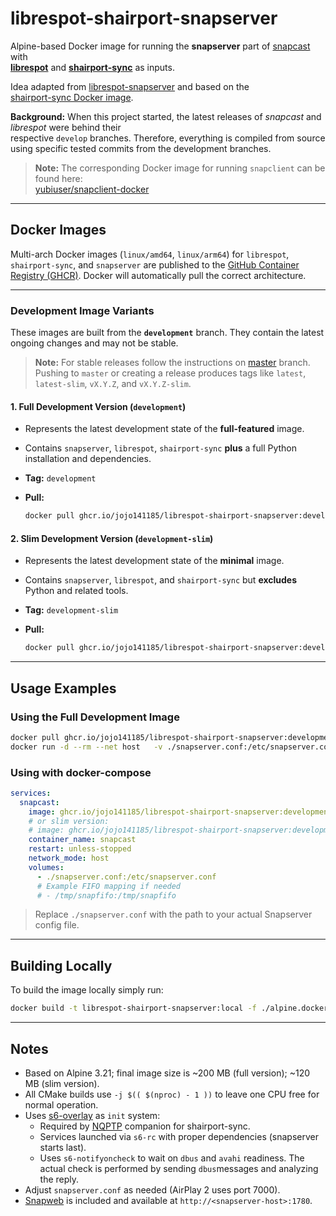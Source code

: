 # librespot-shairport-snapserver

Alpine-based Docker image for running the **snapserver** part of [snapcast](https://github.com/badaix/snapcast) with  
[**librespot**](https://github.com/librespot-org/librespot) and [**shairport-sync**](https://github.com/mikebrady/shairport-sync) as inputs.

Idea adapted from [librespot-snapserver](https://github.com/djmaze/librespot-snapserver) and based on the  
[shairport-sync Docker image](https://github.com/mikebrady/shairport-sync/tree/master/docker).

**Background:** When this project started, the latest releases of *snapcast* and *librespot* were behind their  
 respective `develop` branches. Therefore, everything is compiled from source using specific tested commits from the development branches.

> **Note:** The corresponding Docker image for running `snapclient` can be found here:  
> [yubiuser/snapclient-docker](https://github.com/yubiuser/snapclient-docker)

---

## Docker Images

Multi-arch Docker images (`linux/amd64`, `linux/arm64`) for `librespot`, `shairport-sync`, and `snapserver` are published to the [GitHub Container Registry (GHCR)](https://github.com/jojo141185?tab=packages&repo_name=librespot-shairport-snapserver). Docker will automatically pull the correct architecture.

---

### Development Image Variants

These images are built from the **`development`** branch. They contain the latest ongoing changes and may not be stable.  

> **Note:** For stable releases follow the instructions on [master](https://github.com/jojo141185/librespot-shairport-snapserver/tree/master) branch. Pushing to `master` or creating a release produces tags like `latest`, `latest-slim`, `vX.Y.Z`, and `vX.Y.Z-slim`.
>
#### 1. Full Development Version (`development`)

- Represents the latest development state of the **full-featured** image.  
- Contains `snapserver`, `librespot`, `shairport-sync` **plus** a full Python installation and dependencies.  
- **Tag:** `development`  
- **Pull:**  

  ```bash
  docker pull ghcr.io/jojo141185/librespot-shairport-snapserver:development
  ```

#### 2. Slim Development Version (`development-slim`)

- Represents the latest development state of the **minimal** image.  
- Contains `snapserver`, `librespot`, and `shairport-sync` but **excludes** Python and related tools.  
- **Tag:** `development-slim`  
- **Pull:**  

  ```bash
  docker pull ghcr.io/jojo141185/librespot-shairport-snapserver:development-slim
  ```

---

## Usage Examples

### Using the Full Development Image

```bash
docker pull ghcr.io/jojo141185/librespot-shairport-snapserver:development
docker run -d --rm --net host   -v ./snapserver.conf:/etc/snapserver.conf   --name snapserver ghcr.io/jojo141185/librespot-shairport-snapserver:development
```

### Using with docker-compose

```yml
services:
  snapcast:
    image: ghcr.io/jojo141185/librespot-shairport-snapserver:development
    # or slim version:
    # image: ghcr.io/jojo141185/librespot-shairport-snapserver:development-slim
    container_name: snapcast
    restart: unless-stopped
    network_mode: host
    volumes:
      - ./snapserver.conf:/etc/snapserver.conf
      # Example FIFO mapping if needed
      # - /tmp/snapfifo:/tmp/snapfifo
```

> Replace `./snapserver.conf` with the path to your actual Snapserver config file.

---

## Building Locally

To build the image locally simply run:

```bash
docker build -t librespot-shairport-snapserver:local -f ./alpine.dockerfile .
```

---

## Notes

- Based on Alpine 3.21; final image size is ~200 MB (full version); ~120 MB (slim version).  
- All CMake builds use `-j $(( $(nproc) - 1 ))` to leave one CPU free for normal operation.  
- Uses [s6-overlay](https://github.com/just-containers/s6-overlay) as `init` system:  
  - Required by [NQPTP](https://github.com/mikebrady/nqptp) companion for shairport-sync.  
  - Services launched via `s6-rc` with proper dependencies (snapserver starts last).  
  - Uses `s6-notifyoncheck` to wait on `dbus` and `avahi` readiness. The actual check is performed by sending `dbus`messages and analyzing the reply.
- Adjust `snapserver.conf` as needed (AirPlay 2 uses port 7000).  
- [Snapweb](https://github.com/badaix/snapweb) is included and available at `http://<snapserver-host>:1780`.  
